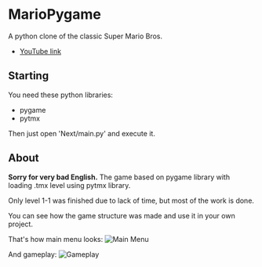 # MarioPygame

A python clone of the classic Super Mario Bros.

* [YouTube link](https://www.youtube.com/watch?v=WCkBDyX0qNI)

## Starting
You need these python libraries:
* pygame
* pytmx

 Then just open 'Next/main.py' and execute it.

## About
**Sorry for very bad English.**
The game based on pygame library with loading .tmx level using pytmx library.

Only level 1-1 was finished due to lack of time, but most of the work is done. 

You can see how the game structure was made and use it in your own project.

That's how main menu looks:
![Main Menu](https://github.com/Winter091/MarioPygame/blob/master/Mario.png)

And gameplay:
![Gameplay](https://github.com/Winter091/MarioPygame/blob/master/Mario_gameplay.png)

